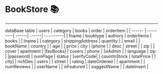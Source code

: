  # BookStore :books:
----------------------------------------------------------------------

 dataBase table
 | users  | category | books | order | orderItem |
 | ------ | ---------| ------| ------| ----------|
 | fname | booktype | authors  | orderItems  | books  |
 | lname  |         | category | shippingAddress  | quantity  |
 | email  |         | bookName | country  |
 | age    |         | price    | city |
 |phone   |         | desc     | street  |
 | zip    |         | cover    | apartment |
 |favBooks|         | covers   | phone  |
 |isAdmin |         | language | zip |
 |password|         | numPage  | status |
 |verifyCode|       | countInStock | totalPrice  |
 | city|            | richDes  | users |
 | street  |        | rating   | dateOrdered |
 | apartment  |     | numReviews  |
 | userName  |      | isFeatured  |
 | suggestName |    | dateInsert  |
